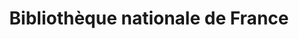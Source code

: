 ---
title: Bibliothèque nationale de France 
member_url: https://www.bnf.fr/fr
geographies: ["France"]
based: ["France"]
ig: [""] 
services: ["service available"] 
tags: [""]
categories: ["Libraries"]
summary: "The BnF, which stands for National Library of France, is a public institution under the authority of the Ministry of Culture. BnF's mission is to collect, preserve, enrich and communicate the national documentary heritage."
press:
active: true
layout: members
showReadTime: false
showDate: false
permalink: ""
date: 
featureImage: "https://www.bnf.fr/sites/default/files/logo.svg"
--- 